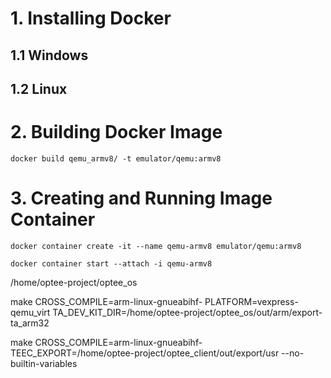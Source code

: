 # 1. Installing Docker 

## 1.1 Windows 


## 1.2 Linux


# 2. Building Docker Image

```
docker build qemu_armv8/ -t emulator/qemu:armv8
```


# 3. Creating and Running Image Container

```
docker container create -it --name qemu-armv8 emulator/qemu:armv8
```

```
docker container start --attach -i qemu-armv8
```



/home/optee-project/optee_os


make CROSS_COMPILE=arm-linux-gnueabihf- PLATFORM=vexpress-qemu_virt TA_DEV_KIT_DIR=/home/optee-project/optee_os/out/arm/export-ta_arm32

make  CROSS_COMPILE=arm-linux-gnueabihf-  TEEC_EXPORT=/home/optee-project/optee_client/out/export/usr --no-builtin-variables
